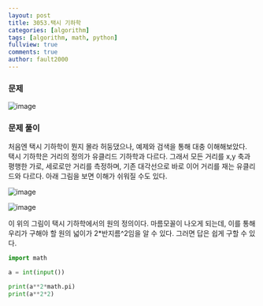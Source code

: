 ```yaml
---
layout: post
title: 3053.택시 기하학
categories: [algorithm]
tags: [algorithm, math, python]
fullview: true
comments: true
author: fault2000
---
```

<h3>문제</h3>

![image](https://user-images.githubusercontent.com/73513005/148474387-e05466db-e397-4565-85ee-8842775f425e.png)

<h3>문제 풀이</h3>

처음엔 택시 기하학이 뭔지 몰라 허둥댔으나, 예제와 검색을 통해 대충 이해해보았다.<br>
택시 기하학은 거리의 정의가 유클리드 기하학과 다르다. 그래서 모든 거리를 x,y 축과 평행한 가로, 세로로만 거리를 측정하며, 기존 대각선으로 바로 이어 거리를 재는 유클리드와 다르다. 아래 그림을 보면 이해가 쉬워질 수도 있다.

![image](https://user-images.githubusercontent.com/73513005/148475086-1a4a6b9a-6921-4993-bcdd-eee27bb8a7ce.png)

![image](https://user-images.githubusercontent.com/73513005/148475110-eed8ce85-9008-49bb-b42f-4d5e111ae20a.png)

이 위의 그림이 택시 기하학에서의 원의 정의이다. 마름모꼴이 나오게 되는데, 이를 통해 우리가 구해야 할 원의 넓이가 2*반지름^2임을 알 수 있다. 그러면 답은 쉽게 구할 수 있다.

```python
import math

a = int(input())

print(a**2*math.pi)
print(a**2*2)
```
